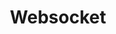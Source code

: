 ---
layout: posts_by_category
categories: websocket
title: Websocket
permalink: /category/websocket
---